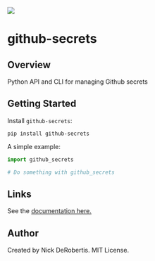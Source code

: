 
[![](https://codecov.io/gh/nickderobertis/github-secrets/branch/master/graph/badge.svg)](https://codecov.io/gh/nickderobertis/github-secrets)

#  github-secrets

## Overview

Python API and CLI for managing Github secrets

## Getting Started

Install `github-secrets`:

```
pip install github-secrets
```

A simple example:

```python
import github_secrets

# Do something with github_secrets
```

## Links

See the
[documentation here.](
https://nickderobertis.github.io/github-secrets/
)

## Author

Created by Nick DeRobertis. MIT License.